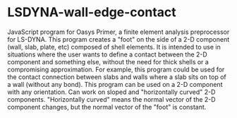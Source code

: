 # LSDYNA-wall-edge-contact
JavaScript program for Oasys Primer, a finite element analysis preprocessor for LS-DYNA. This program creates a "foot" on the side of a 2-D component (wall, slab, plate, etc) composed of shell elements. It is intended to use in situations where the user wants to define a contact between the 2-D component and something else, without the need for thick shells or a compromising approximation. For example, this program could be used for the contact connection between slabs and walls where a slab sits on top of a wall (without any bond). This program can be used on a 2-D component with any orientation. Can work on sloped and "horizontally curved" 2-D components. "Horizontally curved" means the normal vector of the 2-D component changes, but the normal vector of the "foot" is constant.
